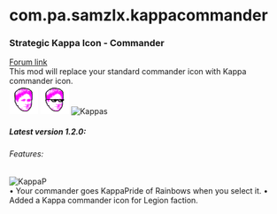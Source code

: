 # com.pa.samzlx.kappacommander
<h3>Strategic Kappa Icon - Commander</h3>

<a href="https://forums.uberent.com/threads/rel-client-strategic-kappa-icon-commander.71368/">Forum link</a>
<br>
This mod will replace your standard commander icon with Kappa commander icon.
<br>
<img src="https://raw.githubusercontent.com/Samzlx/com.pa.samzlx.kappacommander/master/ui/main/atlas/icon_atlas/img/strategic_icons/icon_si_commander.png" alt="KappaI"></img>
<img src="https://raw.githubusercontent.com/Samzlx/com.pa.samzlx.kappacommander/master/ui/main/atlas/icon_atlas/img/strategic_icons/icon_si_l_commander.png" alt="KappaL"></img>
<img src="http://i.imgur.com/y4Hpm2n.png" alt="Kappas"></img>
<br>
<h5>Latest version 1.2.0: </h5>
<h6>Features: </h6>
<img src="http://i.imgur.com/p4fWGs7.gif" alt="KappaP"></img>
<br>
• Your commander goes KappaPride of Rainbows when you select it.
• Added a Kappa commander icon for Legion faction.

